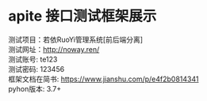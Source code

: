 # apite 接口测试框架展示
测试项目：若依RuoYi管理系统[前后端分离]  
测试网址：http://noway.ren/  
测试账号: te123   
测试密码: 123456  
框架文档在简书: https://www.jianshu.com/p/e4f2b0814341  
pyhon版本: 3.7+

